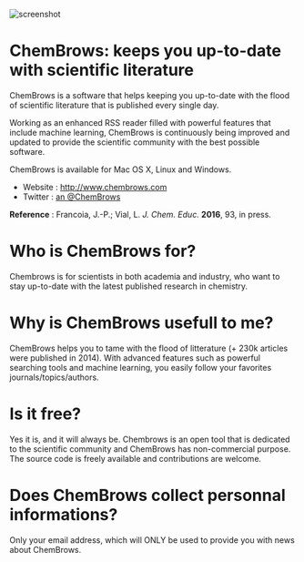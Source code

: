 ![screenshot](http://i.imgur.com/6yE72c5.jpg?1)


ChemBrows: keeps you up-to-date with scientific literature
==========================================================


ChemBrows is a software that helps keeping you up-to-date with the flood of scientific literature that is published every single day.

Working as an enhanced RSS reader filled with powerful features that include machine learning, ChemBrows is continuously being improved and updated to provide the scientific community with the best possible software.

ChemBrows is available for Mac OS X, Linux and Windows.

* Website : http://www.chembrows.com
* Twitter : [an @ChemBrows](https://twitter.com/ChemBrows)

**Reference** : Francoia, J.-P.; Vial, L. *J. Chem. Educ.* **2016**, 93, in press.

# Who is ChemBrows for?

Chembrows is for scientists in both academia and industry, who want to stay up-to-date with the latest published research in chemistry.


# Why is ChemBrows usefull to me?

ChemBrows helps you to tame with the flood of litterature (+ 230k articles were published in 2014).
With advanced features such as powerful searching tools and machine learning, you easily follow your favorites journals/topics/authors.

 
# Is it free?

Yes it is, and it will always be. Chembrows is an open tool that is dedicated to the scientific community and ChemBrows has non-commercial purpose.
The source code is freely available and contributions are welcome.

 
# Does ChemBrows collect personnal informations?

Only your email address, which will ONLY be used to provide you with news about ChemBrows.
